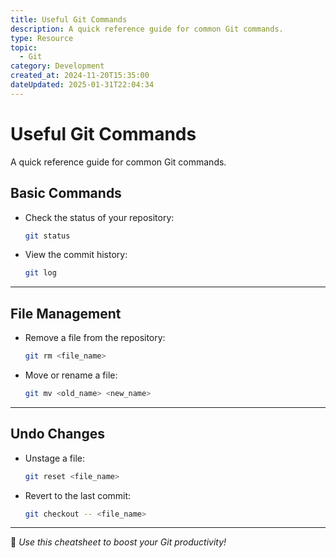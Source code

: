 ```yaml
---
title: Useful Git Commands
description: A quick reference guide for common Git commands.
type: Resource
topic:
  - Git
category: Development
created_at: 2024-11-20T15:35:00
dateUpdated: 2025-01-31T22:04:34
---
```

# Useful Git Commands
A quick reference guide for common Git commands.

## **Basic Commands**
- Check the status of your repository:
  ```bash
  git status
  ```
- View the commit history:
  ```bash
  git log
  ```

---

## **File Management**
- Remove a file from the repository:
  ```bash
  git rm <file_name>
  ```
- Move or rename a file:
  ```bash
  git mv <old_name> <new_name>
  ```

---

## **Undo Changes**
- Unstage a file:
  ```bash
  git reset <file_name>
  ```
- Revert to the last commit:
  ```bash
  git checkout -- <file_name>
  ```

---

🎉 *Use this cheatsheet to boost your Git productivity!*
